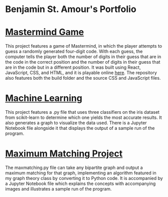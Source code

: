 Benjamin St. Amour's Portfolio
==============================

[Mastermind Game](https://github.com/benstamour/mastermind)
===========================================================

This project features a game of Mastermind, in which the player attempts to guess a randomly generated four-digit code. With each guess, the computer tells the player both the number of digits in their guess that are in the code in the correct position and the number of digits in their guess that are in the code but in a different position. It was built using React, JavaScript, CSS, and HTML, and it is playable online [here](https://bensta.epizy.com/mastermind). The repository also features both the build folder and the source CSS and JavaScript files.

[Machine Learning](https://github.com/benstamour/machine-learning)
===========================================================

This project features a .py file that uses three classifiers on the iris dataset from scikit-learn to determine which one yields the most accurate results. It also generates a graph to visualize the data used. There is a Jupyter Notebook file alongside it that displays the output of a sample run of the program.

[Maximum Matching Project](https://github.com/benstamour/maximum-matching)
==========================================================================

The maxmatching.py file can take any bipartite graph and output a maximum matching for that graph, implementing an algorithm featured in my graph theory class by converting it to Python code. It is accompanied by a Jupyter Notebook file which explains the concepts with accompanying images and illustrates a sample run of the program.
